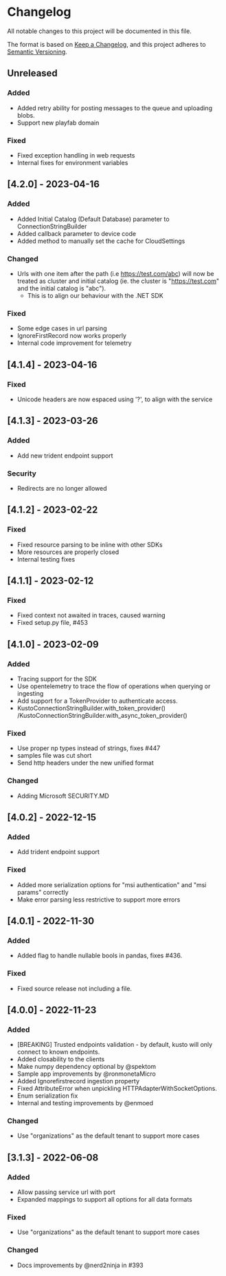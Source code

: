 # Changelog
All notable changes to this project will be documented in this file.

The format is based on [Keep a Changelog](https://keepachangelog.com/en/1.0.0/),
and this project adheres to [Semantic Versioning](https://semver.org/spec/v2.0.0.html).
## Unreleased
### Added
- Added retry ability for posting messages to the queue and uploading blobs.
- Support new playfab domain
### Fixed
- Fixed exception handling in web requests
- Internal fixes for environment variables
## [4.2.0] - 2023-04-16
### Added
- Added Initial Catalog (Default Database) parameter to ConnectionStringBuilder
- Added callback parameter to device code
- Added method to manually set the cache for CloudSettings
### Changed
- Urls with one item after the path (i.e https://test.com/abc) will now be treated as cluster and initial catalog (ie. the cluster is "https://test.com" and the initial catalog is "abc").
    * This is to align our behaviour with the .NET SDK
### Fixed
- Some edge cases in url parsing
- IgnoreFirstRecord now works properly
- Internal code improvement for telemetry

## [4.1.4] - 2023-04-16
### Fixed
- Unicode headers are now espaced using '?', to align with the service

## [4.1.3] - 2023-03-26
### Added
- Add new trident endpoint support
### Security
- Redirects are no longer allowed

## [4.1.2] - 2023-02-22

### Fixed

- Fixed resource parsing to be inline with other SDKs
- More resources are properly closed
- Internal testing fixes

## [4.1.1] - 2023-02-12

### Fixed

- Fixed context not awaited in traces, caused warning
- Fixed setup.py file, #453

## [4.1.0] - 2023-02-09

### Added

- Tracing support for the SDK
- Use opentelemetry to trace the flow of operations when querying or ingesting
- Add support for a TokenProvider to authenticate access.
- KustoConnectionStringBuilder.with_token_provider() /KustoConnectionStringBuilder.with_async_token_provider()

### Fixed

- Use proper np types instead of strings, fixes #447
- samples file was cut short
- Send http headers under the new unified format

### Changed

- Adding Microsoft SECURITY.MD

## [4.0.2] - 2022-12-15

### Added

- Add trident endpoint support

### Fixed

- Added more serialization options for "msi authentication" and "msi params" correctly
- Make error parsing less restrictive to support more errors

## [4.0.1] - 2022-11-30

### Added

- Added flag to handle nullable bools in pandas, fixes #436.

### Fixed

- Fixed source release not including a file.

## [4.0.0] - 2022-11-23

### Added

- [BREAKING] Trusted endpoints validation - by default, kusto will only connect to known endpoints.
- Added closability to the clients
- Make numpy dependency optional by @spektom
- Sample app improvements by @ronmonetaMicro
- Added Ignorefirstrecord ingestion property
- Fixed AttributeError when unpickling HTTPAdapterWithSocketOptions.
- Enum serialization fix
- Internal and testing improvements by @enmoed

### Changed

- Use "organizations" as the default tenant to support more cases

## [3.1.3] - 2022-06-08

### Added

- Allow passing service url with port
- Expanded mappings to support all options for all data formats

### Fixed

- Use "organizations" as the default tenant to support more cases

### Changed

- Docs improvements by @nerd2ninja in #393
